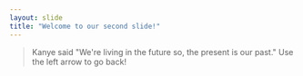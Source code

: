 ```yaml
---
layout: slide
title: "Welcome to our second slide!"
---
```

>Kanye said "We're living in the future so, the present is our past."
Use the left arrow to go back!
